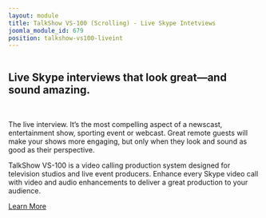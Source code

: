 ```yaml
---
layout: module
title: TalkShow VS-100 (Scrolling) - Live Skype Intetviews
joomla_module_id: 679
position: talkshow-vs100-liveint
---
```

<div class="row"><!-- BRIEF -->
<div class="col-md-12" data-wow-offset="10" data-wow-duration="1.5s">
<div align="center"><img src="{{"images/talkshow/talkshow-scrolling-page/talkshow-logo-big.png" | cdn }}" alt="" class="img-responsive" /></div>
<h2 class="white-text">Live Skype interviews that look great—and sound amazing.</h2>
<div align="center"><img src="{{"images/talkshow/talkshow-scrolling-page/talkshow-box-frame1.png" | cdn }}" alt="" class="img-responsive" /></div>
</div>
</div>
<div class="row"><!-- BRIEF -->
<div class="col-md-1">&nbsp;</div>
<div class="col-md-10">
<p>The live interview. It’s the most compelling aspect of a newscast, entertainment show, sporting event or webcast. Great remote guests will make your shows more engaging, but only when they look and sound as good as their perspective.</p>
<p>TalkShow VS-100 is a video calling production system designed for television studios and live event producers. Enhance every Skype video call with video and audio enhancements to deliver a great production to your audience.</p>
<!-- BUTTON -->
<div class="buttons" id="download-button"><a href="/products/talkshow/what-is-talkshow.html" class="btn btn-default btn-lg standard-button">Learn More<i class="arrow_carrot-2right"></i></a></div>
<!-- /END BUTTONS --></div>
<div class="col-md-1">&nbsp;</div>
</div>
<!-- /END ROW -->
